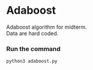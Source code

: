 # Adaboost
Adaboost algorithm for midterm.<br>
Data are hard coded.
### Run the command
```
python3 adaboost.py
```
